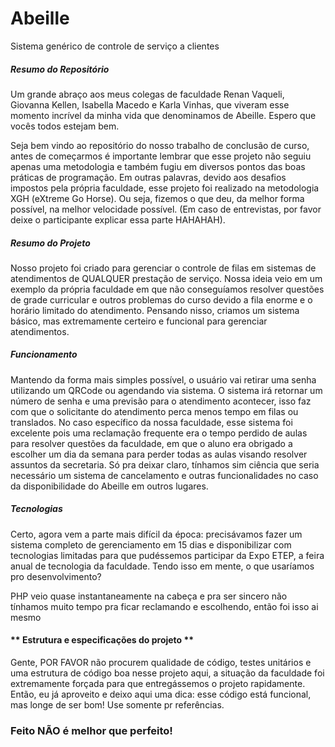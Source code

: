 # **Abeille**
Sistema genérico de controle de serviço a clientes
##### **Resumo do Repositório**
Um grande abraço aos meus colegas de faculdade Renan Vaqueli, Giovanna Kellen, Isabella Macedo e Karla Vinhas, que viveram esse momento incrível da minha vida que denominamos de Abeille. Espero que vocês todos estejam bem.

Seja bem vindo ao repositório do nosso trabalho de conclusão de curso, antes de começarmos é importante lembrar que esse projeto não seguiu apenas uma metodologia e também fugiu em diversos pontos das boas práticas de programação. Em outras palavras, devido aos desafios impostos pela própria faculdade, esse projeto foi realizado na metodologia XGH (eXtreme Go Horse). Ou seja, fizemos o que deu, da melhor forma possível, na melhor velocidade possível. (Em caso de entrevistas, por favor deixe o participante explicar essa parte HAHAHAH).

##### **Resumo do Projeto**
Nosso projeto foi criado para gerenciar o controle de filas em sistemas de atendimentos de QUALQUER prestação de serviço. Nossa ideia veio em um exemplo da própria faculdade em que não conseguíamos resolver questões de grade curricular e outros problemas do curso devido a fila enorme e o horário limitado do atendimento. Pensando nisso, criamos um sistema básico, mas extremamente certeiro e funcional para gerenciar atendimentos.

##### **Funcionamento**
Mantendo da forma mais simples possível, o usuário vai retirar uma senha utilizando um QRCode ou agendando via sistema. O sistema irá retornar um número de senha e uma previsão para o atendimento acontecer, isso faz com que o solicitante do atendimento perca menos tempo em filas ou translados. No caso específico da nossa faculdade, esse sistema foi excelente pois uma reclamação frequente era o tempo perdido de aulas para resolver questões da faculdade, em que o aluno era obrigado a escolher um dia da semana para perder todas as aulas visando resolver assuntos da secretaria.
Só pra deixar claro, tínhamos sim ciência que seria necessário um sistema de cancelamento e outras funcionalidades no caso da disponibilidade do Abeille em outros lugares.

##### **Tecnologias**
Certo, agora vem a parte mais difícil da época: precisávamos fazer um sistema completo de gerenciamento em 15 dias e disponibilizar com tecnologias limitadas para que pudéssemos participar da Expo ETEP, a feira anual de tecnologia da faculdade. Tendo isso em mente, o que usaríamos pro desenvolvimento?

PHP veio quase instantaneamente na cabeça e pra ser sincero não tínhamos muito tempo pra ficar reclamando e escolhendo, então foi isso ai mesmo

#### ** Estrutura e especificações do projeto **
Gente, POR FAVOR não procurem qualidade de código, testes unitários e uma estrutura de código boa nesse projeto aqui, a situação da faculdade foi extremamente forçada para que entregássemos o projeto rapidamente. Então, eu já aproveito e deixo aqui uma dica: esse código está funcional, mas longe de ser bom! Use somente pr referências.


### Feito NÃO é melhor que perfeito!
